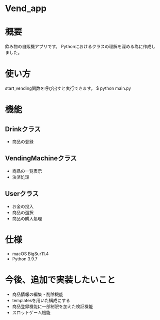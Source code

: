 # Vend_app

# 概要

飲み物の自販機アプリです。
Pythonにおけるクラスの理解を深める為に作成しました。

# 使い方

start_vending関数を呼び出すと実行できます。
$ python main.py

# 機能
## Drinkクラス
- 商品の登録
## VendingMachineクラス
- 商品の一覧表示
- 決済処理
## Userクラス
- お金の投入
- 商品の選択
- 商品の購入処理

# 仕様
- macOS BigSur11.4
- Python 3.9.7

# 今後、追加で実装したいこと
- 商品情報の編集・削除機能
- templatesを用いた構成にする
- 商品登録機能に一部制限を加えた検証機能
- スロットゲーム機能